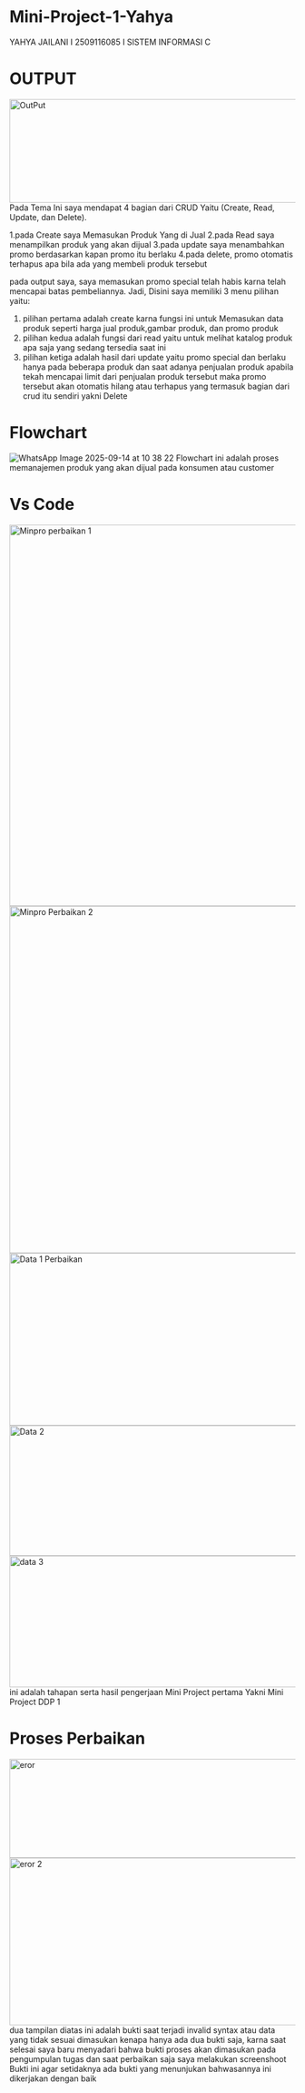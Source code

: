 # Mini-Project-1-Yahya
YAHYA JAILANI I 2509116085 I SISTEM INFORMASI C
# OUTPUT
<img width="1024" height="182" alt="OutPut" src="https://github.com/user-attachments/assets/3f7f6a5a-7c97-4af8-a16e-b022ddf2cf29" />
Pada Tema Ini saya mendapat 4 bagian dari CRUD Yaitu (Create, Read, Update, dan Delete).

1.pada Create saya Memasukan Produk Yang di Jual 
2.pada Read saya menampilkan produk yang akan dijual
3.pada update saya menambahkan promo berdasarkan kapan promo itu berlaku
4.pada delete, promo otomatis terhapus apa bila ada yang membeli produk tersebut 

pada output saya, saya memasukan promo special telah habis karna telah mencapai batas pembeliannya.
Jadi, Disini saya memiliki 3 menu pilihan yaitu:

1. pilihan pertama adalah create karna fungsi ini untuk Memasukan data produk seperti harga jual produk,gambar produk, dan promo produk 
2. pilihan kedua adalah fungsi dari read yaitu untuk melihat katalog produk apa saja yang sedang tersedia saat ini
3. pilihan ketiga adalah hasil dari update yaitu promo special dan berlaku hanya pada beberapa produk dan saat adanya penjualan produk apabila tekah mencapai limit dari penjualan produk tersebut maka promo tersebut akan otomatis hilang atau terhapus yang termasuk bagian dari crud itu sendiri yakni Delete

# Flowchart
![WhatsApp Image 2025-09-14 at 10 38 22](https://github.com/user-attachments/assets/2f4a7470-11ca-4b9c-988b-e804da87d555)
Flowchart ini adalah proses memanajemen produk yang akan dijual pada konsumen atau customer

# Vs Code
<img width="732" height="670" alt="Minpro perbaikan 1" src="https://github.com/user-attachments/assets/591b0e21-300e-4fc3-aec5-815cf9562782" /> 
<img width="728" height="610" alt="Minpro Perbaikan 2" src="https://github.com/user-attachments/assets/f64d3469-894b-4f99-bcd1-dd1d7b11bd91" />
<img width="1014" height="303" alt="Data 1 Perbaikan" src="https://github.com/user-attachments/assets/0e3304e2-453f-4605-84fb-3fb074c1afaa" />
<img width="1016" height="229" alt="Data 2" src="https://github.com/user-attachments/assets/ae26537b-2906-4886-bba1-f209ec211f67" />
<img width="1006" height="231" alt="data 3" src="https://github.com/user-attachments/assets/a75385b6-119c-4207-b1cf-995e51cf3043" />
ini adalah tahapan serta hasil pengerjaan Mini Project pertama Yakni Mini Project DDP 1 

# Proses Perbaikan
<img width="1017" height="174" alt="eror" src="https://github.com/user-attachments/assets/823fc91b-f3eb-4a0d-9038-be56bdf2b747" />
<img width="1004" height="294" alt="eror 2" src="https://github.com/user-attachments/assets/ec71b409-fa49-4c41-818d-b2cbfadc8360" />
dua tampilan diatas ini adalah bukti saat terjadi invalid syntax atau data yang tidak sesuai dimasukan kenapa hanya ada dua bukti saja, karna saat selesai saya baru menyadari bahwa bukti proses akan dimasukan pada pengumpulan tugas dan saat perbaikan saja saya melakukan screenshoot Bukti ini agar setidaknya ada bukti yang menunjukan bahwasannya ini dikerjakan dengan baik

